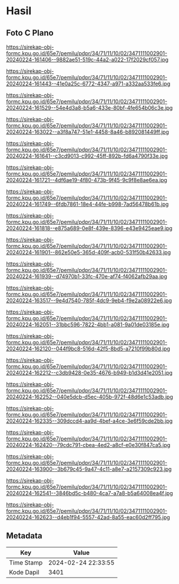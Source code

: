 # Hasil

## Foto C Plano

https://sirekap-obj-formc.kpu.go.id/65e7/pemilu/pdpr/34/71/11/10/02/3471111002901-20240224-161406--9882ae51-519c-44a2-a022-17f2029cf057.jpg

https://sirekap-obj-formc.kpu.go.id/65e7/pemilu/pdpr/34/71/11/10/02/3471111002901-20240224-161443--41e0a25c-6772-4347-a971-a332aa533fe6.jpg

https://sirekap-obj-formc.kpu.go.id/65e7/pemilu/pdpr/34/71/11/10/02/3471111002901-20240224-161529--54e4d3a8-b5a6-433e-80bf-4fe654b06c3e.jpg

https://sirekap-obj-formc.kpu.go.id/65e7/pemilu/pdpr/34/71/11/10/02/3471111002901-20240224-163022--a3f8a747-51e1-4458-8a46-b892081449ff.jpg

https://sirekap-obj-formc.kpu.go.id/65e7/pemilu/pdpr/34/71/11/10/02/3471111002901-20240224-161641--c3cd9013-c992-45ff-892b-fd6a4790f33e.jpg

https://sirekap-obj-formc.kpu.go.id/65e7/pemilu/pdpr/34/71/11/10/02/3471111002901-20240224-161721--4df6ae19-4f80-473b-9f45-9c9f8e8ae6ea.jpg

https://sirekap-obj-formc.kpu.go.id/65e7/pemilu/pdpr/34/71/11/10/02/3471111002901-20240224-161749--6fdb7861-18e4-44fe-b998-7ad56478b61b.jpg

https://sirekap-obj-formc.kpu.go.id/65e7/pemilu/pdpr/34/71/11/10/02/3471111002901-20240224-161818--e875a689-0e8f-439e-8396-e43e9425eae9.jpg

https://sirekap-obj-formc.kpu.go.id/65e7/pemilu/pdpr/34/71/11/10/02/3471111002901-20240224-161901--862e50e5-365d-409f-acb0-531f50b42633.jpg

https://sirekap-obj-formc.kpu.go.id/65e7/pemilu/pdpr/34/71/11/10/02/3471111002901-20240224-161939--d74970b1-33fc-470e-af74-f4062afb29aa.jpg

https://sirekap-obj-formc.kpu.go.id/65e7/pemilu/pdpr/34/71/11/10/02/3471111002901-20240224-163517--9e4d7540-785f-4dc9-9eb4-f9e2a08922e6.jpg

https://sirekap-obj-formc.kpu.go.id/65e7/pemilu/pdpr/34/71/11/10/02/3471111002901-20240224-162051--31bbc596-7822-4bb1-a081-9a01de03185e.jpg

https://sirekap-obj-formc.kpu.go.id/65e7/pemilu/pdpr/34/71/11/10/02/3471111002901-20240224-162120--044f9bc8-516d-42f5-8bd5-a7210f99b80d.jpg

https://sirekap-obj-formc.kpu.go.id/65e7/pemilu/pdpr/34/71/11/10/02/3471111002901-20240224-162212--c3db9428-0e35-4676-b949-b1d3d41e2051.jpg

https://sirekap-obj-formc.kpu.go.id/65e7/pemilu/pdpr/34/71/11/10/02/3471111002901-20240224-162252--040e5dcb-d5ec-405b-972f-48d6e1c53adb.jpg

https://sirekap-obj-formc.kpu.go.id/65e7/pemilu/pdpr/34/71/11/10/02/3471111002901-20240224-162335--309dccd4-aa9d-4bef-a4ce-3e6f59cde2bb.jpg

https://sirekap-obj-formc.kpu.go.id/65e7/pemilu/pdpr/34/71/11/10/02/3471111002901-20240224-162420--79cdc791-cbea-4ed2-a8cf-e0e30f847ca5.jpg

https://sirekap-obj-formc.kpu.go.id/65e7/pemilu/pdpr/34/71/11/10/02/3471111002901-20240224-163900--3b679c45-9a47-4c11-a8e7-a2157309c923.jpg

https://sirekap-obj-formc.kpu.go.id/65e7/pemilu/pdpr/34/71/11/10/02/3471111002901-20240224-162541--3846bd5c-b480-4ca7-a7a8-b5a64008ea4f.jpg

https://sirekap-obj-formc.kpu.go.id/65e7/pemilu/pdpr/34/71/11/10/02/3471111002901-20240224-162623--d4eb1f94-5557-42ad-8a55-eac60d2ff795.jpg


## Metadata

| Key        | Value               |
| ---------- | ------------------- |
| Time Stamp | 2024-02-24 22:33:55 |
| Kode Dapil | 3401                |




